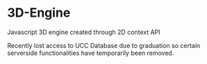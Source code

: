 # 3D-Engine
Javascript 3D engine created through 2D context API

Recently lost access to UCC Database due to graduation so certain serverside functionalities have temporarily been removed.

